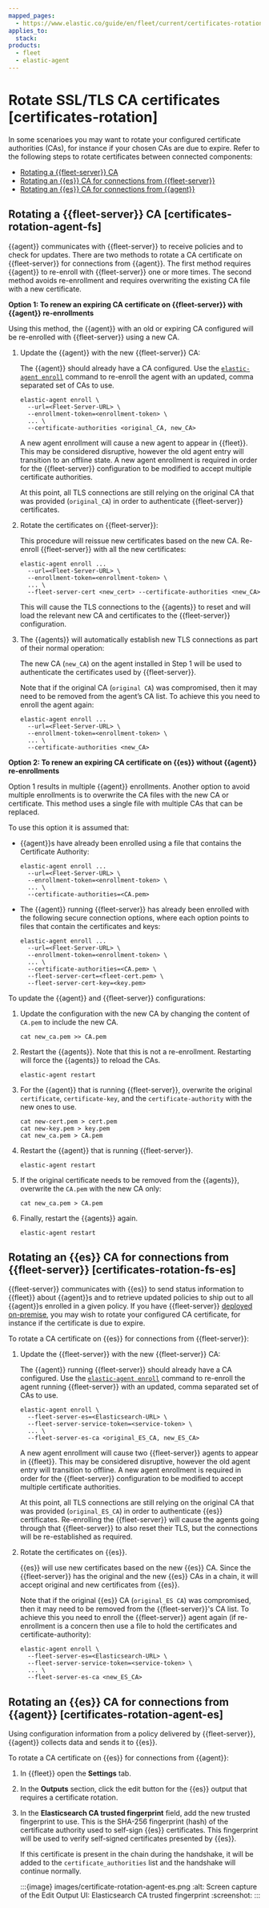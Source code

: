 ```yaml
---
mapped_pages:
  - https://www.elastic.co/guide/en/fleet/current/certificates-rotation.html
applies_to:
  stack:
products:
  - fleet
  - elastic-agent
---
```


# Rotate SSL/TLS CA certificates [certificates-rotation]

In some scenarioes you may want to rotate your configured certificate authorities (CAs), for instance if your chosen CAs are due to expire. Refer to the following steps to rotate certificates between connected components:

* [Rotating a {{fleet-server}} CA](#certificates-rotation-agent-fs)
* [Rotating an {{es}} CA for connections from {{fleet-server}}](#certificates-rotation-fs-es)
* [Rotating an {{es}} CA for connections from {{agent}}](#certificates-rotation-agent-es)


## Rotating a {{fleet-server}} CA [certificates-rotation-agent-fs]

{{agent}} communicates with {{fleet-server}} to receive policies and to check for updates. There are two methods to rotate a CA certificate on {{fleet-server}} for connections from {{agent}}. The first method requires {{agent}} to re-enroll with {{fleet-server}} one or more times. The second method avoids re-enrollment and requires overwriting the existing CA file with a new certificate.

**Option 1: To renew an expiring CA certificate on {{fleet-server}} with {{agent}} re-enrollments**

Using this method, the {{agent}} with an old or expiring CA configured will be re-enrolled with {{fleet-server}} using a new CA.

1. Update the {{agent}} with the new {{fleet-server}} CA:

    The {{agent}} should already have a CA configured. Use the [`elastic-agent enroll`](/reference/fleet/agent-command-reference.md#elastic-agent-enroll-command) command to re-enroll the agent with an updated, comma separated set of CAs to use.

    ```shell
    elastic-agent enroll \
      --url=<Fleet-Server-URL> \
      --enrollment-token=<enrollment-token> \
      ... \
      --certificate-authorities <original_CA, new_CA>
    ```

    A new agent enrollment will cause a new agent to appear in {{fleet}}. This may be considered disruptive, however the old agent entry will transition to an offline state. A new agent enrollment is required in order for the {{fleet-server}} configuration to be modified to accept multiple certificate authorities.

    At this point, all TLS connections are still relying on the original CA that was provided (`original_CA`) in order to authenticate {{fleet-server}} certificates.

2. Rotate the certificates on {{fleet-server}}:

    This procedure will reissue new certificates based on the new CA. Re-enroll {{fleet-server}} with all the new certificates:

    ```shell
    elastic-agent enroll ...
      --url=<Fleet-Server-URL> \
      --enrollment-token=<enrollment-token> \
      ... \
      --fleet-server-cert <new_cert> --certificate-authorities <new_CA>
    ```

    This will cause the TLS connections to the {{agents}} to reset and will load the relevant new CA and certificates to the {{fleet-server}} configuration.

3. The {{agents}} will automatically establish new TLS connections as part of their normal operation:

    The new CA (`new_CA`) on the agent installed in Step 1 will be used to authenticate the certificates used by {{fleet-server}}.

    Note that if the original CA (`original CA`) was compromised, then it may need to be removed from the agent’s CA list. To achieve this you need to enroll the agent again:

    ```shell
    elastic-agent enroll ...
      --url=<Fleet-Server-URL> \
      --enrollment-token=<enrollment-token> \
      ... \
      --certificate-authorities <new_CA>
    ```


**Option 2: To renew an expiring CA certificate on {{es}} without {{agent}} re-enrollments**

Option 1 results in multiple {{agent}} enrollments. Another option to avoid multiple enrollments is to overwrite the CA files with the new CA or certificate. This method uses a single file with multiple CAs that can be replaced.

To use this option it is assumed that:

* {{agent}}s have already been enrolled using a file that contains the Certificate Authority:

    ```shell
    elastic-agent enroll ...
      --url=<Fleet-Server-URL> \
      --enrollment-token=<enrollment-token> \
      ... \
      --certificate-authorities=<CA.pem>
    ```

* The {{agent}} running {{fleet-server}} has already been enrolled with the following secure connection options, where each option points to files that contain the certificates and keys:

    ```shell
    elastic-agent enroll ...
      --url=<Fleet-Server-URL> \
      --enrollment-token=<enrollment-token> \
      ... \
      --certificate-authorities=<CA.pem> \
      --fleet-server-cert=<fleet-cert.pem> \
      --fleet-server-cert-key=<key.pem>
    ```


To update the {{agent}} and {{fleet-server}} configurations:

1. Update the configuration with the new CA by changing the content of `CA.pem` to include the new CA.

    ```shell
    cat new_ca.pem >> CA.pem
    ```

2. Restart the {{agents}}. Note that this is not a re-enrollment. Restarting will force the {{agents}} to reload the CAs.

    ```shell
    elastic-agent restart
    ```

3. For the {{agent}} that is running {{fleet-server}}, overwrite the original `certificate`, `certificate-key`, and the `certificate-authority` with the new ones to use.

    ```shell
    cat new-cert.pem > cert.pem
    cat new-key.pem > key.pem
    cat new_ca.pem > CA.pem
    ```

4. Restart the {{agent}} that is running {{fleet-server}}.

    ```shell
    elastic-agent restart
    ```

5. If the original certificate needs to be removed from the {{agents}}, overwrite the `CA.pem` with the new CA only:

    ```shell
    cat new_ca.pem > CA.pem
    ```

6. Finally, restart the {{agents}} again.

    ```shell
    elastic-agent restart
    ```



## Rotating an {{es}} CA for connections from {{fleet-server}} [certificates-rotation-fs-es]

{{fleet-server}} communicates with {{es}} to send status information to {{fleet}} about {{agent}}s and to retrieve updated policies to ship out to all {{agent}}s enrolled in a given policy. If you have {{fleet-server}}  [deployed on-premise](/reference/fleet/deployment-models.md), you may wish to rotate your configured CA certificate, for instance if the certificate is due to expire.

To rotate a CA certificate on {{es}} for connections from {{fleet-server}}:

1. Update the {{fleet-server}} with the new {{fleet-server}} CA:

    The {{agent}} running {{fleet-server}} should already have a CA configured. Use the [`elastic-agent enroll`](/reference/fleet/agent-command-reference.md#elastic-agent-enroll-command) command to re-enroll the agent running {{fleet-server}} with an updated, comma separated set of CAs to use.

    ```shell
    elastic-agent enroll \
      --fleet-server-es=<Elasticsearch-URL> \
      --fleet-server-service-token=<service-token> \
      ... \
      --fleet-server-es-ca <original_ES_CA, new_ES_CA>
    ```

    A new agent enrollment will cause two {{fleet-server}} agents to appear in {{fleet}}. This may be considered disruptive, however the old agent entry will transition to offline. A new agent enrollment is required in order for the {{fleet-server}} configuration to be modified to accept multiple certificate authorities.

    At this point, all TLS connections are still relying on the original CA that was provided (`original_ES_CA`) in order to authenticate {{es}} certificates. Re-enrolling the {{fleet-server}} will cause the agents going through that {{fleet-server}} to also reset their TLS, but the connections will be re-established as required.

2. Rotate the certificates on {{es}}.

    {{es}} will use new certificates based on the new {{es}} CA. Since the {{fleet-server}} has the original and the new {{es}} CAs in a chain, it will accept original and new certificates from {{es}}.

    Note that if the original {{es}} CA (`original_ES CA`) was compromised, then it may need to be removed from the {{fleet-server}}'s CA list. To achieve this you need to enroll the {{fleet-server}} agent again (if re-enrollment is a concern then use a file to hold the certificates and certificate-authority):

    ```shell
    elastic-agent enroll \
      --fleet-server-es=<Elasticsearch-URL> \
      --fleet-server-service-token=<service-token> \
      ... \
      --fleet-server-es-ca <new_ES_CA>
    ```



## Rotating an {{es}} CA for connections from {{agent}} [certificates-rotation-agent-es]

Using configuration information from a policy delivered by {{fleet-server}}, {{agent}} collects data and sends it to {{es}}.

To rotate a CA certificate on {{es}} for connections from {{agent}}:

1. In {{fleet}} open the **Settings** tab.
2. In the **Outputs** section, click the edit button for the {{es}} output that requires a certificate rotation.
3. In the **Elasticsearch CA trusted fingerprint** field, add the new trusted fingerprint to use. This is the SHA-256 fingerprint (hash) of the certificate authority used to self-sign {{es}} certificates. This fingerprint will be used to verify self-signed certificates presented by {{es}}.

    If this certificate is present in the chain during the handshake, it will be added to the `certificate_authorities` list and the handshake will continue normally.

    :::{image} images/certificate-rotation-agent-es.png
    :alt: Screen capture of the Edit Output UI: Elasticsearch CA trusted fingerprint
    :screenshot:
    :::
